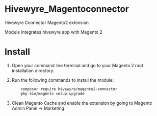 Hivewyre_Magentoconnector
==========================

Hivewyre Connector Magento2 extension

Module integrates hivewyre app with Magento 2


Install
=======

1. Open your command line terminal and go to your Magento 2 root installation directory.

2. Run the following commands to install the module:

	```bash
   		composer require hivewyre/magento2-connector
   		php bin/magento setup:upgrade
    ```

3. Clean Magento Cache and enable the extension by going to Magento Admin Panel -> Marketing 